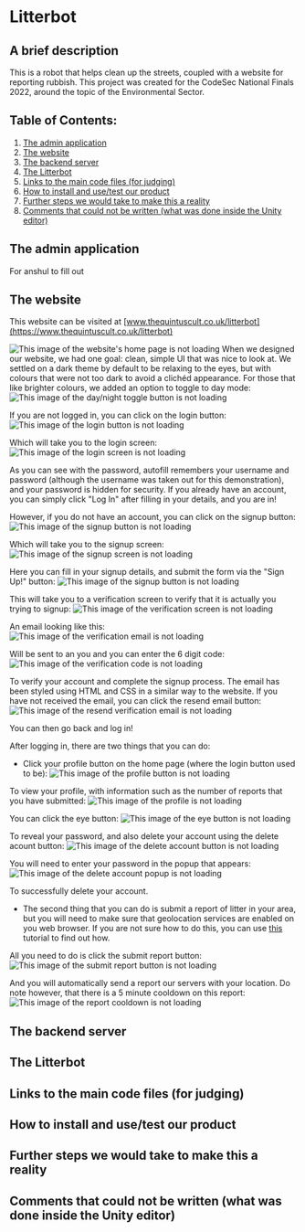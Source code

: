 # Litterbot
## A brief description
This is a robot that helps clean up the streets, coupled with a website for reporting rubbish. This project was created for the CodeSec National Finals 2022, around the topic of the Environmental Sector.

## Table of Contents:
1) [The admin application](#the-admin-application)
2) [The website](#the-website)
3) [The backend server](#the-backend-server)
4) [The Litterbot](#the-litterbot)
5) [Links to the main code files (for judging)](#links-to-the-main-code-files-for-judging)
6) [How to install and use/test our product](#how-to-usetest-our-product)
7) [Further steps we would take to make this a reality](#further-steps-we-would-take-to-make-this-a-reality)
8) [Comments that could not be written (what was done inside the Unity editor)](#comments-that-could-not-be-written-what-was-done-inside-the-unity-editor)

## The admin application
For anshul to fill out

## The website
This website can be visited at [www.thequintuscult.co.uk/litterbot](https://www.thequintuscult.co.uk/litterbot)

![This image of the website's home page is not loading](readme-pics/website-home-logged-out.png)
When we designed our website, we had one goal: clean, simple UI that was nice to look at. We settled on a dark theme by default to be relaxing to the eyes, but with colours that were not too dark to avoid a clichéd appearance. For those that like brighter colours, we added an option to toggle to day mode:
![This image of the day/night toggle button is not loading](readme-pics/day-night-toggle.png)

If you are not logged in, you can click on the login button:
![This image of the login button is not loading](readme-pics/login-highlight.png)

Which will take you to the login screen:
![This image of the login screen is not loading](readme-pics/login-screen.png)

As you can see with the password, autofill remembers your username and password (although the username was taken out for this demonstration), and your password is hidden for security. If you already have an account, you can simply click "Log In" after filling in your details, and you are in!

However, if you do not have an account, you can click on the signup button:
![This image of the signup button is not loading](readme-pics/signup-highlight.png)

Which will take you to the signup screen:
![This image of the signup screen is not loading](readme-pics/signup-screen.png)

Here you can fill in your signup details, and submit the form via the "Sign Up!" button:
![This image of the signup button is not loading](readme-pics/signup-button.png)

This will take you to a verification screen to verify that it is actually you trying to signup:
![This image of the verification screen is not loading](readme-pics/verification-screen.png)

An email looking like this:
![This image of the verification email is not loading](readme-pics/verification-email.png)

Will be sent to an you and you can enter the 6 digit code:
![This image of the verification code is not loading](readme-pics/code.png)

To verify your account and complete the signup process. The email has been styled using HTML and CSS in a similar way to the website. If you have not received the email, you can click the resend email button:
![This image of the resend verification email is not loading](readme-pics/resend-email.png)

You can then go back and log in!

After logging in, there are two things that you can do:
- Click your profile button on the home page (where the login button used to be):
![This image of the profile button is not loading](readme-pics/profile-button.png)

To view your profile, with information such as the number of reports that you have submitted:
![This image of the profile is not loading](readme-pics/profile.png)

You can click the eye button:
![This image of the eye button is not loading](readme-pics/eye-button.png)

To reveal your password, and also delete your account using the delete acount button:
![This image of the delete account button is not loading](readme-pics/delete-account-button.png)

You will need to enter your password in the popup that appears:
![This image of the delete account popup is not loading](readme-pics/delete-account-popup.png)

To successfully delete your account.

- The second thing that you can do is submit a report of litter in your area, but you will need to make sure that geolocation services are enabled on you web browser. If you are not sure how to do this, you can use [this](https://whatismyipaddress.com/enabling-and-disabling-geolocation-on-your-browser) tutorial to find out how.

All you need to do is click the submit report button:
![This image of the submit report button is not loading](readme-pics/submit-report-button.png)

And you will automatically send a report our servers with your location. Do note however, that there is a 5 minute cooldown on this report:
![This image of the report cooldown is not loading](readme-pics/report-cooldown.png)

## The backend server

## The Litterbot

## Links to the main code files (for judging)

## How to install and use/test our product

## Further steps we would take to make this a reality

## Comments that could not be written (what was done inside the Unity editor)